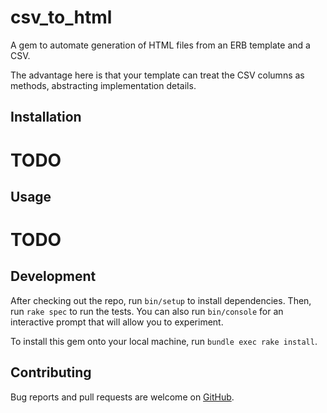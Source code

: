 # csv_to_html

A gem to automate generation of HTML files from an ERB template and a CSV.

The advantage here is that your template can treat the CSV columns as methods, abstracting implementation details.

## Installation

# TODO

## Usage

# TODO

## Development

After checking out the repo, run `bin/setup` to install dependencies. Then, run `rake spec` to run the tests. You can also run `bin/console` for an interactive prompt that will allow you to experiment.

To install this gem onto your local machine, run `bundle exec rake install`.

## Contributing

Bug reports and pull requests are welcome on [GitHub](https://github.com/tuneduc/csv_to_html).
